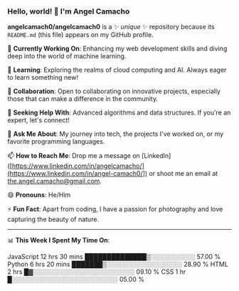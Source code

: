 ### Hello, world! 👋 I'm Angel Camacho


**angelcamach0/angelcamach0** is a ✨ _unique_ ✨ repository because its `README.md` (this file) appears on my GitHub profile.

🔭 **Currently Working On**: Enhancing my web development skills and diving deep into the world of machine learning.

🌱 **Learning**: Exploring the realms of cloud computing and AI. Always eager to learn something new!

👯 **Collaboration**: Open to collaborating on innovative projects, especially those that can make a difference in the community.

🤔 **Seeking Help With**: Advanced algorithms and data structures. If you're an expert, let's connect!

💬 **Ask Me About**: My journey into tech, the projects I've worked on, or my favorite programming languages.

📫 **How to Reach Me**: Drop me a message on [LinkedIn]([https://www.linkedin.com/in/angelcamacho/](https://www.linkedin.com/in/angel-camach0/]) or shoot me an email at [the.angel.camacho@gmail.com](mailto:the.angel.camacho@gmail.com).

😄 **Pronouns**: He/Him

⚡ **Fun Fact**: Apart from coding, I have a passion for photography and love capturing the beauty of nature.

---

📊 **This Week I Spent My Time On**:
<!--START_SECTION:waka-->
JavaScript   12 hrs 30 mins  ██████████████▒░░░░░░░░░░   57.00 % 
Python       6 hrs 20 mins   ███████▒░░░░░░░░░░░░░░░░░   28.90 % 
HTML         2 hrs           █▓░░░░░░░░░░░░░░░░░░░░░░░   09.10 % 
CSS          1 hr            █░░░░░░░░░░░░░░░░░░░░░░░░   05.00 % 
